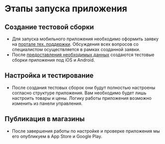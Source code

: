 # Этапы запуска приложения
## Создание тестовой сборки
* Для запуска мобильного приложения необходимо оформить заявку на [портале тех. поддержки](http://support.pixlpark.ru/Main/). Обсуждения всех вопросов со специалистом осуществляется в рамках созданной заявки.
* После [предоставления необходимых данных](/misc/app-data) создаются тестовые сборки приложения под iOS и Android. 

## Настройка и тестирование
* После создания тестовых сборок они будут полностью настроены согласно структуре приложения. Вам необходимо будет лишь настроить товары и цены. Логику работы приложения возможно изменить из панели управления.

## Публикация в магазины
* После завершения работы по настройке и проверке приложения мы его опубликуем в App Store и Google Play.